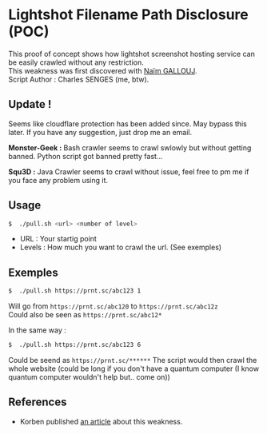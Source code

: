 # Lightshot Filename Path Disclosure (POC)

This proof of concept shows how lightshot screenshot hosting service can be easily crawled without any restriction.  
This weakness was first discovered with [Naïm GALLOUJ](https://www.naimo.me/).  
Script Author : Charles SENGES (me, btw).

## Update !

Seems like cloudflare protection has been added since.
May bypass this later.
If you have any suggestion, just drop me an email.

**Monster-Geek :** Bash crawler seems to crawl swlowly but without getting banned. Python script got banned pretty fast... 

**Squ3D :** Java Crawler seems to crawl without issue, feel free to pm me if you face any problem using it.

## Usage

```bash
$  ./pull.sh <url> <number of level>
```

* URL : Your startig point
* Levels : How much you want to crawl the url. (See exemples)

## Exemples

```bash
$  ./pull.sh https://prnt.sc/abc123 1
```  
  
Will go from `https://prnt.sc/abc120` to `https://prnt.sc/abc12z`  
Could also be seen as `https://prnt.sc/abc12*`  
  
In the same way :  
  
```bash
$  ./pull.sh https://prnt.sc/abc123 6
```

Could be seend as `https://prnt.sc/******`
The script would then crawl the whole website (could be long if you don't have a quantum computer (I know quantum computer wouldn't help but.. come on))  

## References

* Korben published [an article](https://korben.info/attention-a-ne-pas-uploader-de-trucs-sensibles-sur-prnt-sc-lightshot.html) about this weakness.
